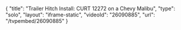 {
    "title": "Trailer Hitch Install: CURT 12272 on a Chevy Malibu",
    "type": "solo",
    "layout": "iframe-static",
    "videoId": "26090885",
    "url": "\/tvpembed\/26090885"
}